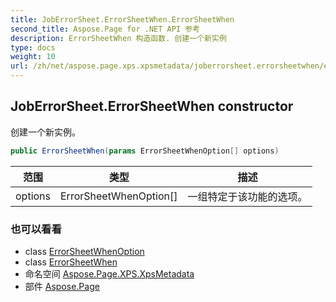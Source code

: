 ```yaml
---
title: JobErrorSheet.ErrorSheetWhen.ErrorSheetWhen
second_title: Aspose.Page for .NET API 参考
description: ErrorSheetWhen 构造函数. 创建一个新实例
type: docs
weight: 10
url: /zh/net/aspose.page.xps.xpsmetadata/joberrorsheet.errorsheetwhen/errorsheetwhen/
---
```

## JobErrorSheet.ErrorSheetWhen constructor

创建一个新实例。

```csharp
public ErrorSheetWhen(params ErrorSheetWhenOption[] options)
```

| 范围 | 类型 | 描述 |
| --- | --- | --- |
| options | ErrorSheetWhenOption[] | 一组特定于该功能的选项。 |

### 也可以看看

* class [ErrorSheetWhenOption](../../joberrorsheet.errorsheetwhen.errorsheetwhenoption/)
* class [ErrorSheetWhen](../)
* 命名空间 [Aspose.Page.XPS.XpsMetadata](../../joberrorsheet.errorsheetwhen/)
* 部件 [Aspose.Page](../../../)


